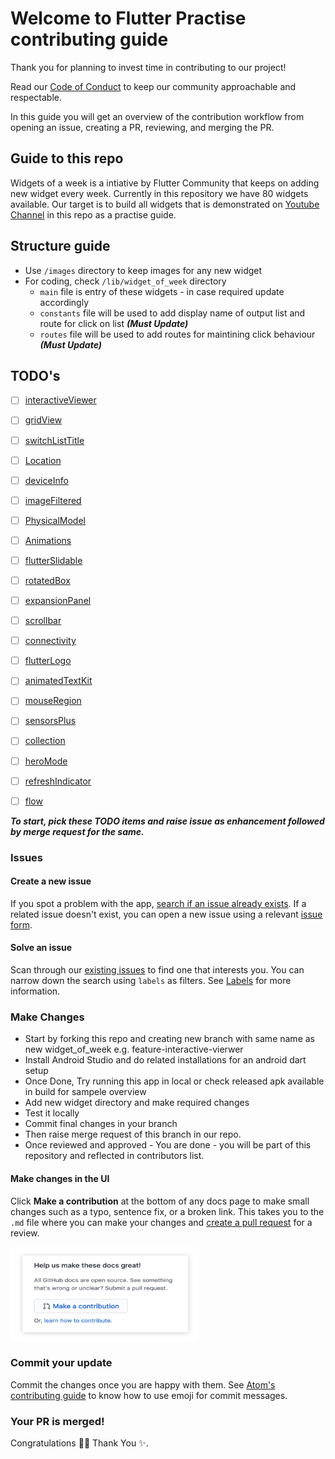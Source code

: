 # Welcome to Flutter Practise contributing guide <!-- omit in toc -->

Thank you for planning to invest time in contributing to our project! 

Read our [Code of Conduct](./CODE_OF_CONDUCT.md) to keep our community approachable and respectable.

In this guide you will get an overview of the contribution workflow from opening an issue, creating a PR, reviewing, and merging the PR.


## Guide to this repo

Widgets of a week is a intiative by Flutter Community that keeps on adding new widget every week. Currently in this repository we have 80 widgets available. Our target is to build all widgets that is demonstrated on [Youtube Channel](https://www.youtube.com/playlist?list=PLjxrf2q8roU23XGwz3Km7sQZFTdB996iG) in this repo as a practise guide.


## Structure guide
* Use ```/images``` directory to keep images for any new widget
* For coding, check ```/lib/widget_of_week``` directory
    - ``main`` file is entry of these widgets - in case required update accordingly
    - ``constants`` file will be used to add display name of output list and route for click on list ***(Must Update)***
    - ``routes`` file will be used to add routes for maintining click behaviour ***(Must Update)***


## TODO's
- [ ] [interactiveViewer](https://www.youtube.com/watch?v=zrn7V3bMJvg&list=PLjxrf2q8roU23XGwz3Km7sQZFTdB996iG&index=88)

- [ ] [gridView](https://www.youtube.com/watch?v=bLOtZDTm4H8&list=PLjxrf2q8roU23XGwz3Km7sQZFTdB996iG&index=89)

- [ ] [switchListTitle](https://www.youtube.com/watch?v=0igIjvtEWNU&list=PLjxrf2q8roU23XGwz3Km7sQZFTdB996iG&index=90)

- [ ] [Location](https://www.youtube.com/watch?v=65qbtJMltVk&list=PLjxrf2q8roU23XGwz3Km7sQZFTdB996iG&index=91)

- [ ] [deviceInfo](https://www.youtube.com/watch?v=8T3g6HU5Odo&list=PLjxrf2q8roU23XGwz3Km7sQZFTdB996iG&index=92)

- [ ] [imageFiltered](https://www.youtube.com/watch?v=7Lftorq4i2o&list=PLjxrf2q8roU23XGwz3Km7sQZFTdB996iG&index=93)

- [ ] [PhysicalModel](https://www.youtube.com/watch?v=XgUOSS30OQk&list=PLjxrf2q8roU23XGwz3Km7sQZFTdB996iG&index=94)

- [ ] [Animations](https://www.youtube.com/watch?v=HHzAJdlEj1c&list=PLjxrf2q8roU23XGwz3Km7sQZFTdB996iG&index=95)

- [ ] [flutterSlidable](https://www.youtube.com/watch?v=QFcFEpFmNJ8&list=PLjxrf2q8roU23XGwz3Km7sQZFTdB996iG&index=96)

- [ ] [rotatedBox](https://www.youtube.com/watch?v=BFE6_UglLfQ&list=PLjxrf2q8roU23XGwz3Km7sQZFTdB996iG&index=97)

- [ ] [expansionPanel](https://www.youtube.com/watch?v=2aJZzRMziJc&list=PLjxrf2q8roU23XGwz3Km7sQZFTdB996iG&index=98)

- [ ] [scrollbar](https://www.youtube.com/watch?v=DbkIQSvwnZc&list=PLjxrf2q8roU23XGwz3Km7sQZFTdB996iG&index=99)

- [ ] [connectivity](https://www.youtube.com/watch?v=P2vaBZDSqzg&list=PLjxrf2q8roU23XGwz3Km7sQZFTdB996iG&index=100)

- [ ] [flutterLogo](https://www.youtube.com/watch?v=aAmP-WcI6dg&list=PLjxrf2q8roU23XGwz3Km7sQZFTdB996iG&index=101)

- [ ] [animatedTextKit](https://www.youtube.com/watch?v=foQTKCQqVWk&list=PLjxrf2q8roU23XGwz3Km7sQZFTdB996iG&index=102)

- [ ] [mouseRegion](https://www.youtube.com/watch?v=1oF3pI5umck&list=PLjxrf2q8roU23XGwz3Km7sQZFTdB996iG&index=103)

- [ ] [sensorsPlus](https://www.youtube.com/watch?v=Fq5zNPJufD0&list=PLjxrf2q8roU23XGwz3Km7sQZFTdB996iG&index=104)

- [ ] [collection](https://www.youtube.com/watch?v=Ymw9xfRucK0&list=PLjxrf2q8roU23XGwz3Km7sQZFTdB996iG&index=105)

- [ ] [heroMode](https://www.youtube.com/watch?v=AaIASk2u1C0&list=PLjxrf2q8roU23XGwz3Km7sQZFTdB996iG&index=106)

- [ ] [refreshIndicator](https://www.youtube.com/watch?v=ORApMlzwMdM&list=PLjxrf2q8roU23XGwz3Km7sQZFTdB996iG&index=108)

- [ ] [flow](https://www.youtube.com/watch?v=NG6pvXpnIso&list=PLjxrf2q8roU23XGwz3Km7sQZFTdB996iG&index=109)

***To start, pick these TODO items and raise issue as enhancement followed by merge request for the same.***


### Issues

#### Create a new issue
If you spot a problem with the app, [search if an issue already exists](https://docs.github.com/en/github/searching-for-information-on-github/searching-on-github/searching-issues-and-pull-requests#search-by-the-title-body-or-comments). If a related issue doesn't exist, you can open a new issue using a relevant [issue form](https://github.com/github/docs/issues/new/choose). 

#### Solve an issue

Scan through our [existing issues](https://github.com/github/docs/issues) to find one that interests you. You can narrow down the search using `labels` as filters. See [Labels](/contributing/how-to-use-labels.md) for more information.

### Make Changes
- Start by forking this repo and creating new branch with same name as new widget_of_week e.g. feature-interactive-vierwer
- Install Android Studio and do related installations for an android dart setup
- Once Done, Try running this app in local or check released apk available in build for sampele overview
- Add new widget directory and make required changes
- Test it locally
- Commit final changes in your branch
- Then raise merge request of this branch in our repo.
- Once reviewed and approved - You are done - you will be part of this repository and reflected in contributors list.

#### Make changes in the UI

Click **Make a contribution** at the bottom of any docs page to make small changes such as a typo, sentence fix, or a broken link. This takes you to the `.md` file where you can make your changes and [create a pull request](#pull-request) for a review. 

 <img src="./images/contribution_cta.png" width="300" height="150" /> 

### Commit your update

Commit the changes once you are happy with them. See [Atom's contributing guide](https://github.com/atom/atom/blob/master/CONTRIBUTING.md#git-commit-messages) to know how to use emoji for commit messages.

### Your PR is merged!

Congratulations :tada::tada: Thank You :sparkles:. 
